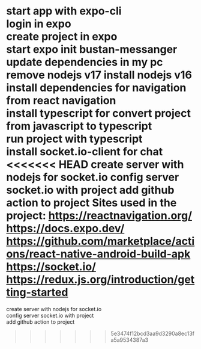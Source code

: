 start app with expo-cli <br/>
login in expo  <br/>
create project in expo  <br/>
start expo init bustan-messanger  <br/>
update dependencies in my pc  <br/>
remove nodejs v17 install nodejs v16  <br/>
install dependencies for navigation from react navigation  <br/>
install typescript for convert project from javascript to typescript  <br/>
run project with typescript  <br/>
install socket.io-client for chat 
<<<<<<< HEAD
create server with nodejs for socket.io 
config server socket.io with project 
add github action to project 
Sites used in the project:
https://reactnavigation.org/
https://docs.expo.dev/
https://github.com/marketplace/actions/react-native-android-build-apk
https://socket.io/
https://redux.js.org/introduction/getting-started
=======
create server with nodejs for socket.io  <br/>
config server socket.io with project  <br/>
add github action to project  <br/>
>>>>>>> 5e3474f12bcd3aa9d3290a8ec13fa5a9534387a3
